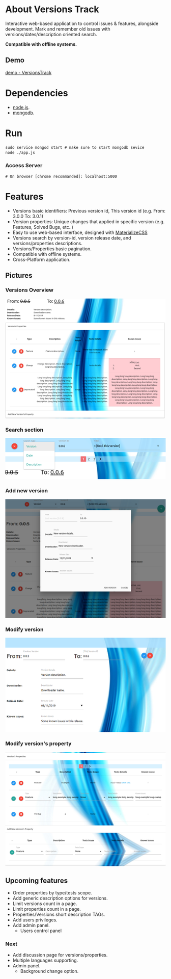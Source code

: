 <!--[![Github All Releases](https://img.shields.io/github/downloads/korelkashri/VersionsTrack/total.svg)]()-->

# About Versions Track
Interactive web-based application to control issues & features, alongside development.
Mark and remember old issues with versions/dates/description oriented search.

**Compatible with offline systems.**

## Demo
[demo - VersionsTrack](https://versions-track.herokuapp.com/)

# Dependencies
* [node.js](https://nodejs.org/en/).
* [mongodb](https://www.mongodb.com/).

# Run
```
sudo service mongod start # make sure to start mongodb sevice
node ./app.js
```

### Access Server
```
# On browser [chrome recommanded]: localhost:5000
```

# Features
* Versions basic identifiers: Previous version id, This version id (e.g. From: 3.0.0 To: 3.0.1)
* Version properties: Unique changes that applied in specific version (e.g. Features, Solved Bugs, etc..)
* Easy to use web-based interface, designed with [MaterializeCSS](https://materializecss.com/)
* Versions search by version-id, version release date, and versions/properties descriptions.
* Versions/Properties basic pagination.
* Compatible with offline systems.
* Cross-Platform application.

## Pictures
### Versions Overview
![Version Overview](./images/VersionsTrack-11.png)

### Search section
![Search section](./images/VersionsTrack-12-Search.png)

### Add new version
![Add new version](./images/VersionsTrack-13-NewVersion.png)

### Modify version
![Modify version](./images/VersionsTrack-14-ModifyVersion.png)

### Modify version's property
![Modify version's property](./images/VersionsTrack-15-ModifyProperty.png)

## Upcoming features
* Order properties by type/tests scope.
* Add generic description options for versions.
* Limit versions count in a page.
* Limit properties count in a page.
* Properties/Versions short description TAGs.
* Add users privileges.
* Add admin panel.
    * Users control panel

### Next
* Add discussion page for versions/properties.
* Multiple languages supporting.
* Admin panel.
    * Background change option.
